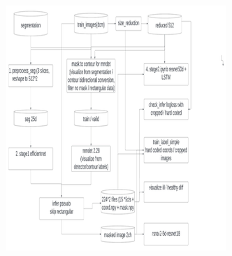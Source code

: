 <img align="left" width="1440" height="560" src="https://github.com/MenghaoZhao/RSNA2023kaggle/blob/master/rnsa_pipeline.jpeg">
